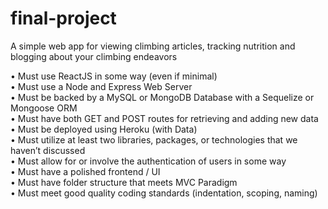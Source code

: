 # final-project
A simple web app for viewing climbing articles, tracking nutrition and blogging about your climbing endeavors 


• Must use ReactJS in some way (even if minimal)<br/>
• Must use a Node and Express Web Server<br/>
• Must be backed by a MySQL or MongoDB Database with a Sequelize or Mongoose ORM<br/>
• Must have both GET and POST routes for retrieving and adding new data<br/>
• Must be deployed using Heroku (with Data)<br/>
• Must utilize at least two libraries, packages, or technologies that we haven’t discussed<br/>
• Must allow for or involve the authentication of users in some way<br/>
• Must have a polished frontend / UI<br/>
• Must have folder structure that meets MVC Paradigm<br/>
• Must meet good quality coding standards (indentation, scoping, naming)<br/>
